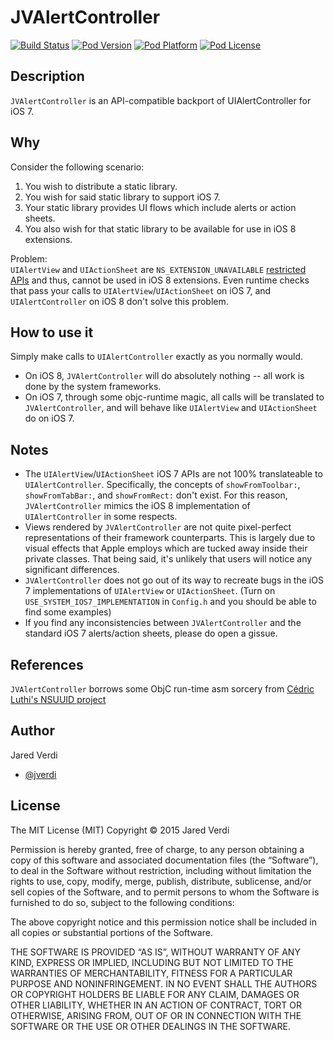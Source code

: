 JVAlertController
=======================
[![Build Status](https://travis-ci.org/jverdi/JVAlertController.svg?branch=master)](https://travis-ci.org/jverdi/JVAlertController)
[![Pod Version](http://img.shields.io/cocoapods/v/JVAlertController.svg)](http://cocoadocs.org/docsets/JVAlertController/)
[![Pod Platform](http://img.shields.io/cocoapods/p/JVAlertController.svg)](http://cocoadocs.org/docsets/JVAlertController/)
[![Pod License](http://img.shields.io/cocoapods/l/JVAlertController.svg)](http://jaredverdi.mit-license.org)

Description
-----------

`JVAlertController` is an API-compatible backport of UIAlertController for iOS 7. 

Why
---

Consider the following scenario:  
1. You wish to distribute a static library.  
2. You wish for said static library to support iOS 7.  
3. Your static library provides UI flows which include alerts or action sheets.  
4. You also wish for that static library to be available for use in iOS 8 extensions.  

Problem:  
`UIAlertView` and `UIActionSheet` are `NS_EXTENSION_UNAVAILABLE` [restricted APIs](https://gist.github.com/jverdi/b7c0dc4e2d8d8e58cc4a) and thus, cannot be used in iOS 8 extensions. Even runtime checks that pass your calls to `UIAlertView`/`UIActionSheet` on iOS 7, and `UIAlertController` on iOS 8 don't solve this problem.

How to use it
-------------

Simply make calls to `UIAlertController` exactly as you normally would.  
- On iOS 8, `JVAlertController` will do absolutely nothing -- all work is done by the system frameworks.  
- On iOS 7, through some objc-runtime magic, all calls will be translated to `JVAlertController`, and will behave like `UIAlertView` and `UIActionSheet` do on iOS 7.  

Notes
-----
- The `UIAlertView`/`UIActionSheet` iOS 7 APIs are not 100% translateable to `UIAlertController`. Specifically, the concepts of `showFromToolbar:`, `showFromTabBar:`, and `showFromRect:` don't exist. For this reason, `JVAlertController` mimics the iOS 8 implementation of `UIAlertController` in some respects.
- Views rendered by `JVAlertController` are not quite pixel-perfect representations of their framework counterparts. This is largely due to visual effects that Apple employs which are tucked away inside their private classes. That being said, it's unlikely that users will notice any significant differences.
- `JVAlertController` does not go out of its way to recreate bugs in the iOS 7 implementations of `UIAlertView` or `UIActionSheet`. (Turn on `USE_SYSTEM_IOS7_IMPLEMENTATION` in `Config.h` and you should be able to find some examples)
- If you find any inconsistencies between `JVAlertController` and the standard iOS 7 alerts/action sheets, please do open a gissue.

References
----------
`JVAlertController` borrows some ObjC run-time asm sorcery from [Cédric Luthi's NSUUID project](https://github.com/0xced/NSUUID)

Author
------
Jared Verdi
- [@jverdi](http://www.twitter.com/jverdi)

License
-------
The MIT License (MIT)
Copyright © 2015 Jared Verdi

Permission is hereby granted, free of charge, to any person obtaining a copy of this software and associated documentation files (the “Software”), to deal in the Software without restriction, including without limitation the rights to use, copy, modify, merge, publish, distribute, sublicense, and/or sell copies of the Software, and to permit persons to whom the Software is furnished to do so, subject to the following conditions:

The above copyright notice and this permission notice shall be included in all copies or substantial portions of the Software.

THE SOFTWARE IS PROVIDED “AS IS”, WITHOUT WARRANTY OF ANY KIND, EXPRESS OR IMPLIED, INCLUDING BUT NOT LIMITED TO THE WARRANTIES OF MERCHANTABILITY, FITNESS FOR A PARTICULAR PURPOSE AND NONINFRINGEMENT. IN NO EVENT SHALL THE AUTHORS OR COPYRIGHT HOLDERS BE LIABLE FOR ANY CLAIM, DAMAGES OR OTHER LIABILITY, WHETHER IN AN ACTION OF CONTRACT, TORT OR OTHERWISE, ARISING FROM, OUT OF OR IN CONNECTION WITH THE SOFTWARE OR THE USE OR OTHER DEALINGS IN THE SOFTWARE.
